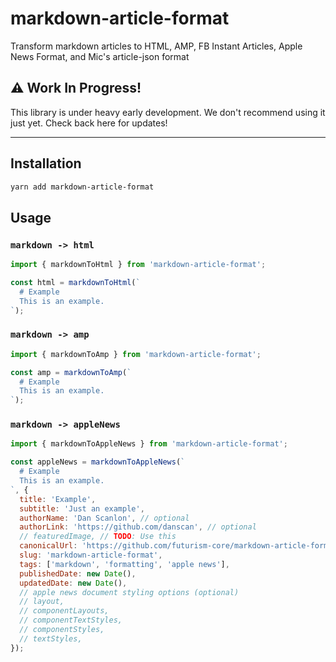 # markdown-article-format
Transform markdown articles to HTML, AMP, FB Instant Articles, Apple News Format, and Mic's article-json format

## :warning: Work In Progress!
This library is under heavy early development. We don't recommend using it just yet. Check back here for updates!

* * *

## Installation
```bash
yarn add markdown-article-format
```

## Usage
### `markdown -> html`
```javascript
import { markdownToHtml } from 'markdown-article-format';

const html = markdownToHtml(`
  # Example
  This is an example.
`);
```

### `markdown -> amp`
```javascript
import { markdownToAmp } from 'markdown-article-format';

const amp = markdownToAmp(`
  # Example
  This is an example.
`);
```

### `markdown -> appleNews`
```javascript
import { markdownToAppleNews } from 'markdown-article-format';

const appleNews = markdownToAppleNews(`
  # Example
  This is an example.
`, {
  title: 'Example',
  subtitle: 'Just an example',
  authorName: 'Dan Scanlon', // optional
  authorLink: 'https://github.com/danscan', // optional
  // featuredImage, // TODO: Use this
  canonicalUrl: 'https://github.com/futurism-core/markdown-article-format',
  slug: 'markdown-article-format',
  tags: ['markdown', 'formatting', 'apple news'],
  publishedDate: new Date(),
  updatedDate: new Date(),
  // apple news document styling options (optional)
  // layout,
  // componentLayouts,
  // componentTextStyles,
  // componentStyles,
  // textStyles,
});
```